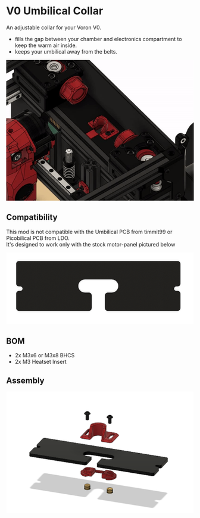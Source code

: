 # V0 Umbilical Collar

An adjustable collar for your Voron V0.  

- fills the gap between your chamber and electronics compartment to keep the warm air inside.
- keeps your umbilical away from the belts.


![Animation](./Images/V0_Umbilical_Collar.gif)

## Compatibility 

This mod is not compatible with the Umbilical PCB from timmit99 or Picobilical PCB from LDO.  
It's designed to work only with the stock motor-panel pictured below

![motor_panel](./Images/motor_panel.png)

## BOM

- 2x M3x6 or M3x8 BHCS
- 2x M3 Heatset Insert


## Assembly

![Assembly](./Images/assembly.png)
